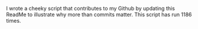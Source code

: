 I wrote a cheeky script that contributes to my Github by updating this ReadMe to illustrate why more than commits matter. This script has run 1186 times.